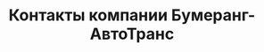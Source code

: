 ---
# Feel free to add content and custom Front Matter to this file.
# To modify the layout, see https://jekyllrb.com/docs/themes/#overriding-theme-defaults

layout: contacts
menu: Контакты
title: Контакты компании Бумеранг-АвтоТранс
description: Здесь вы можете задать вопрос специалистам компании Бумеранг-АвтоТранс. За дополнительной информацией можно обратиться по телефону 8 (846) 972-25-55.
permalink: /contacts/
---